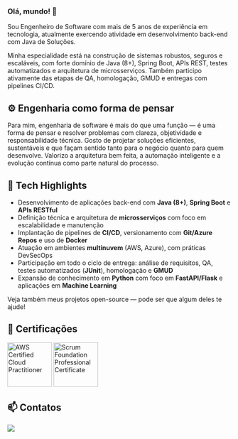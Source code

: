 ### Olá, mundo! 👋

Sou Engenheiro de Software com mais de 5 anos de experiência em tecnologia, atualmente exercendo atividade em desenvolvimento back-end com Java de Soluções.

Minha especialidade está na construção de sistemas robustos, seguros e escaláveis, com forte domínio de Java (8+), Spring Boot, APIs REST, testes automatizados e arquitetura de microsserviços. Também participo ativamente das etapas de QA, homologação, GMUD e entregas com pipelines CI/CD.

## ⚙️ Engenharia como forma de pensar

Para mim, engenharia de software é mais do que uma função — é uma forma de pensar e resolver problemas com clareza, objetividade e responsabilidade técnica. Gosto de projetar soluções eficientes, sustentáveis e que façam sentido tanto para o negócio quanto para quem desenvolve. Valorizo a arquitetura bem feita, a automação inteligente e a evolução contínua como parte natural do processo.

## 🔧 Tech Highlights

- Desenvolvimento de aplicações back-end com **Java (8+)**, **Spring Boot** e **APIs RESTful**  
- Definição técnica e arquitetura de **microsserviços** com foco em escalabilidade e manutenção  
- Implantação de pipelines de **CI/CD**, versionamento com **Git/Azure Repos** e uso de **Docker**  
- Atuação em ambientes **multinuvem** (AWS, Azure), com práticas DevSecOps  
- Participação em todo o ciclo de entrega: análise de requisitos, QA, testes automatizados (**JUnit**), homologação e **GMUD**  
- Expansão de conhecimento em **Python** com foco em **FastAPI/Flask** e aplicações em **Machine Learning**  

Veja também meus projetos open-source — pode ser que algum deles te ajude!


## 📜 Certificações

<div style="align=center">
<a href="https://www.credly.com/badges/1d751f4b-fd7b-41fb-ba24-67ed4bb170db" target="_blank"><img src="https://images.credly.com/size/340x340/images/00634f82-b07f-4bbd-a6bb-53de397fc3a6/image.png" width="100" height="100" alt="AWS Certified Cloud Practitioner" /></a>  
<a href="https://www.credly.com/badges/a0b26bc0-4823-4975-bfad-9f81f7799398" target="_blank"><img src="https://images.credly.com/size/340x340/images/4e3d6f9f-55d7-4ea7-b0e6-f4d4ff543e22/image.png" width="100" height="100" alt="Scrum Foundation Professional Certificate" /></a> 
</div>


## 📫 Contatos

<div>
<a href="https://www.linkedin.com/in/william-ramos-p/" target="_blank"><img src="https://img.shields.io/badge/-LinkedIn-%230077B5?style=for-the-badge&logo=linkedin&logoColor=white" target="_blank"></a>   
</div>



